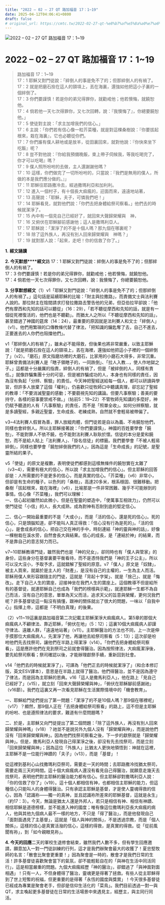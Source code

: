 ```yaml
---
title: "2022 – 02 – 27 QT 路加福音 17：1~19"
date: 2025-04-12T04:06:41+0800
draft: false
# original_url: https://cmtc.tw/2022-02-27-qt-%e8%b7%af%e5%8a%a0%e7%a6%8f%e9%9f%b3-17%ef%bc%9a119
---
```


![2022 – 02 – 27 QT 路加福音 17：1\~19](/images/qt.jpg   "2022 – 02 – 27 QT 路加福音 17：1\~19")

# 2022 – 02 – 27 QT 路加福音 17：1\~19

> 路加福音 17：1\~19  
> 17：1 耶穌又對門徒說：「絆倒人的事是免不了的；但那絆倒人的有禍了。  
> 17：2 就是把磨石拴在這人的頸項上，丟在海裏，還強如他把這小子裏的一個絆倒了。  
> 17：3 你們要謹慎！若是你的弟兄得罪你，就勸戒他；他若懊悔，就饒恕他。  
> 17：4 倘若他一天七次得罪你，又七次回轉，說：『我懊悔了』，你總要饒恕他。」  
> 17：5 使徒對主說：「求主加增我們的信心。」  
> 17：6 主說：「你們若有信心像一粒芥菜種，就是對這棵桑樹說：『你要拔起根來，栽在海裏』，它也必聽從你們。  
> 17：7 你們誰有僕人耕地或是放羊，從田裏回來，就對他說：『你快來坐下吃飯』呢？  
> 17：8 豈不對他說：『你給我預備晚飯，束上帶子伺候我，等我吃喝完了，你才可以吃喝』嗎？  
> 17：9 僕人照所吩咐的去做，主人還謝謝他嗎？  
> 17：10 這樣，你們做完了一切所吩咐的，只當說：『我們是無用的僕人，所做的本是我們應分做的。』」  
> 17：11 耶穌往耶路撒冷去，經過撒瑪利亞和加利利。  
> 17：12 進入一個村子，有十個長大痲瘋的，迎面而來，遠遠地站著，  
> 17：13 高聲說：「耶穌，夫子，可憐我們吧！」  
> 17：14 耶穌看見，就對他們說：「你們去把身體給祭司察看。」他們去的時候就潔淨了。  
> 17：15 內中有一個見自己已經好了，就回來大聲歸榮耀與　神，  
> 17：16 又俯伏在耶穌腳前感謝他；這人是撒瑪利亞人。  
> 17：17 耶穌說：「潔淨了的不是十個人嗎？那九個在哪裏呢？  
> 17：18 除了這外族人，再沒有別人回來歸榮耀與　神嗎？」  
> 17：19 就對那人說：「起來，走吧！你的信救了你了。」

**1.** **經文誦讀**

**2. 今天默想****經文**路 17：1 耶穌又對門徒說：絆倒人的事是免不了的；但那絆倒人的有禍了。  
17：3 你們要謹慎！若是你的弟兄得罪你，就勸戒他；他若懊悔，就饒恕他。  
17：4 倘若他一天七次得罪你，又七次回轉，說：我懊悔了，你總要饒恕他。

**3. 分享默想經文**（1）v1「耶穌又對門徒說：「絆倒人的事是免不了的；但那絆倒人的有禍了。」這句話是延續耶穌的比喻：「財主與拉撒路」，而責備文士與法利賽人說的。那位財主在陰間請求打發拉撒路去警告他的兄弟，但亞伯拉罕卻說：「他們有摩西和先知的話可以聽從」（16：29），「若不聽從摩西和先知的話，就是有一個從死裡復活的，他們也是不聽勸」。而猶太人之所以「不聽從摩西和先知的話」，甚至錯過了神國的筵席（14：24），最重要的原因就是法利賽人和文士「絆倒人」（v1）。他們用繁瑣的口傳教條代替了律法，「把知識的鑰匙奪了去，自己不進去，正要進去的人你們也阻擋他們」。

v1「那絆倒人的有禍了」，雖未必不能得救，但後果也將非常嚴重，以致主耶穌說：「就是把磨石拴在這人的頸項上，丟在海裡，還強如他把這小子裡的一個絆倒了」（v2）。「磨石」原文指磨坊裡的大磨石，比家用的小磨石大得多，非常沉重。耶穌曾責備法利賽人是「瞎子領瞎子的，一同跌倒」、「拉人入教…，使人作地獄之子。」這都是十分嚴厲的指責，絆倒人的有禍了，但是「被絆倒的人，同樣有責任。」就像詐騙集團十分的可惡，但是被詐騙成功的人，本身也有同樣的責任，因為沒有負起「分辨、察驗」的責任。今天神把聖經送給每一個人，都可以研讀與學習，但許多人放棄了這個「權利」，仍喜歡只從牧師口中聽講真理，卻忘記了聖經的教導：「不要消滅聖靈的感動；不要藐視先知的講論。但要凡事察驗；善美的要持守，各樣的惡事要禁戒不做。」（帖前5：19\~22）不管牧師先知講的多麼好，神仍賦予聽道的人有「凡事察驗」的責任，而不是「照單全收」。如何分辨察驗，就是多讀聖經，多親近聖靈，生命成長、老練成熟，自然就不會輕易被帶偏了。

v3\~4法利賽人假冒為善，罪人放縱肉體，但門徒若是自以為義、不肯饒恕他們，同樣也會絆倒人。所以主耶穌接著說：「你們要謹慎」，神國的百姓要學會「饒恕」，不能對罪人不依不饒，也不能對法利賽人耿耿於懷。信徒的本分是愛和饒恕，而不是給人貼上「法利賽人」、「掛名信徒」的標籤。我們要學會「不被人輕易絆倒」，同樣也要學會「饒恕絆倒我們的人」，因為這是「生命成長」的記號，是聖靈所結的果子。

v5「使徒」的原文是複數，表明使徒們都感到這樣無條件的饒恕實在太難了（v3\~4），需要有極大的信心，所以說「求主加增我們的信心」。但主耶穌的回答卻是：人所需要的不是更多的信心，而是真實的信心。「芥菜種」（v6）非常小，但卻是有生命的種子。以色列的「桑樹」，高達20多米，根系穩固、很難移動。把桑樹「拔起根來，栽在海裡」（v6），比喻那是一件非常困難、幾乎不可能辦到的事情。信心像「芥菜種」，我們可以理解：  
一、信心起初雖然如此微小，但是在聖靈的塑造中，「使萬事互相效力」，仍然可以使門徒從「小信」的人，長大成熟，成為對神有忍耐到底的堅定信心。

二、信心一開始最重要的不是「大或小」，而是「活的信心，還是死的信心」。死的信心，只是頭腦知道，卻不能叫人真正得救：「信心沒有行為是死的」。「活的信心」，是會成長的信心，把自己交在神的手中，時刻連結「神的靈與神的話」，好像一棵樹栽在溪水旁，自然會長大與結果。信心的成長，是「連結於神」的結果，而不是靠自己的意志努力而已。

v7\~10耶穌教導門徒，雖然我們也是「神的兒女」，卻同時也有「僕人與管家」的身份，這些身分在基督裏要平衡看待，而不是憑恃我們是「神的王子公主」，所以可以沒大沒小，予取予求，這就錯解了聖經的原意。v7「僕人」原文是「奴隸」，被主人買來，就屬於是主人的「財產」，是沒有自己的主權的，一生為主人而活。耶穌用僕人來形容跟隨主的門徒，這就是「背起十字架」、就是「捨己」、就是「悔改」。走下自己人生的寶座，迎接神坐在我們人生的寶座上。這個教導不但是給所有的基督徒，就連耶穌自己也成為「我們的榜樣與示範」，就連耶穌一生都不為自己而活，沒有自己的意思，單單為天父而活，追求天父的旨意與榮耀，更何況我們呢？許多基督徒這一點沒有搞懂，跟神的關係就出了很大的問題，一味以「自我中心」指揮上帝，這都是「不明白真理」的後果。

（2）v11\~19這裏是路加福音第二次記載主耶穌潔淨大痲瘋病人。第5章的那個大痲瘋病人不顧律法、靠近耶穌，「俯伏在地」（5：12）；這裏10個大痲瘋病人卻謹守律法、遠離人群，「遠遠地站著」（v11）。主耶穌醫治的方法也不同，上一次是伸手摸那位大痲瘋病人，先潔淨了他，再讓他去給祭司察看（5：13）；這次卻是吩咐他們先去找祭司，讓他們在半路上得潔淨（v14）。「你們去把身體給祭司察看」，這是應許他們在見到祭司之前就會得醫治。因為按照律法，大痲瘋潔淨後，要先給祭司察看；祭司確認以後，才能辦理獻祭手續，重新回到社會。

v14「他們去的時候就潔淨了」，可譯為「他們正去的時候就潔淨了」（和合本修訂版，英文ESV譯本），意思是在半路上就得了醫治。他們得醫治，並不是因為遵守了律法，而是因為主耶穌的恩典。v16「這人是撒馬利亞人」，他在路上「見自己已經好了」（v15），就立刻「回來大聲歸榮耀與神」，「俯伏在耶穌腳前感謝祂」（v16節）。我們在這裏又再一次看見耶穌在生活實際情境中的「機會教育」。

一、耶穌給門徒們提出了第一問題：「潔淨了的不是10個人嗎？那9個在哪裡呢」（v17）？顯然，那9個人正在「去把身體給祭司察看」的路上，這不但是主耶穌的吩咐、也是遵照律法的要求，難道有什麼問題嗎？

二、於是，主耶穌又向門徒提出了第二個問題：「除了這外族人，再沒有別人回來歸榮耀與神嗎」（v18）？祂並不是說另外九個人沒有「歸榮耀與神」，而是說他們沒有「回來歸榮耀與神」。因為他們找祭司察看之後，下一步的獻祭就是「歸榮耀與神」。但是，撒馬利亞人發現自己得潔淨之後，卻沒有先去找祭司，而是立刻「回來歸榮耀與神」；因為這位「外族人」比猶太人更快地領悟到：神就在這裡，主耶穌不是一位能行神蹟的「夫子」（v13），而是「基督」！

從這裡到基利心山找撒瑪利亞祭司，需要走一天的時間；去耶路撒冷找猶太祭司，需要走兩三天的時間。這十個大痲瘋病人還沒有看見自己得醫治，就願意走幾天去找祭司，表明他們對主耶穌的醫治能力都有信心。但主耶穌卻對撒瑪利亞人說：「你的信救了你了」（v19）。這十個人都相信有神，也都相信主耶穌的能力，但這種信心只能叫人的身體得醫治。只有承認主耶穌是基督，才是使人靈魂得救的信心，因為「認識祢——獨一的真神，並且認識祢所差來的耶穌基督，這就是永生」（約17：3）。今天，無論是猶太人還是外邦人，若只是相信有神、相信有神蹟、相信耶穌是道德榜樣，並不能進入神的國度；唯有像這位撒瑪利亞長大痲瘋的病人，他與其他九個病人最不一樣的地方，不只是「得了醫治」，而是他發現自己「面對面遇見了主基督」，這就是「個人與神的關係」，不是透過宗教，而是「個人關係」，這樣的信心是真實活潑的信心，這樣的得救，是真實的得救。從「從前風聞有祢」，到「如今親眼見祢」。

**4. 今天的回應**二天的軍校生退修會結束，雖然我們人數不多，但有學生回應邀請，願意加入一對一門徒訓練的行列，這才是我們辦聚會最大的收獲了！夏忠堅牧師的名言：「散會比聚會更重要！」因為聚會是一時的，散會才是我們日常的生活！許多基督徒喜歡聚會當下的氣氛，卻不能輕鬆自在的「與神在生活中同活同行」，這是相當嚴重的問題。九個大痲瘋經歷「神的醫治」，卻錯過了「與神面對面相遇」！只有一人，不但身體得了醫治，靈魂更是得著了拯救。有些人從主耶穌得到了世上短暫的祝福，但更重要的是得著「永恆的國度與獎賞」！今天很多基督徒已經成為專業是聚會老手，但卻是信仰生活化的「菜鳥」。我們目前透過一對一與QT，求主喚起更多基督徒在日常的生活場景中來遇見主，經歷主，與主同行同活。